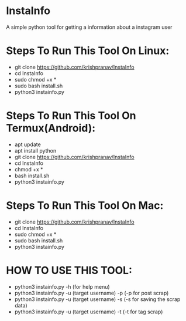# InstaInfo
A simple python tool for getting a information about a instagram user

# Steps To Run This Tool On Linux:
- git clone https://github.com/krishpranav/InstaInfo
- cd InstaInfo
- sudo chmod +x *
- sudo bash install.sh
- python3 instainfo.py 

# Steps To Run This Tool On Termux(Android):
- apt update
- apt install python
- git clone https://github.com/krishpranav/InstaInfo
- cd InstaInfo
- chmod +x *
- bash install.sh
- python3 instainfo.py 

# Steps To Run This Tool On Mac:
- git clone https://github.com/krishpranav/InstaInfo
- cd InstaInfo
- sudo chmod +x *
- sudo bash install.sh
-  python3 instainfo.py 

# HOW TO USE THIS TOOL:
- python3 instainfo.py -h (for help menu)
- python3 instainfo.py -u (target username) -p (-p for post scrap)
- python3 instainfo.py -u (target username) -s (-s for saving the scrap data)
- python3 instainfo.py -u (target username) -t (-t for tag scrap)
